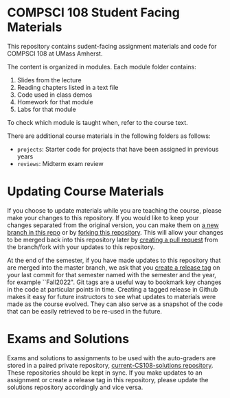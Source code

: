 # COMPSCI 108 Student Facing Materials

This repository contains sudent-facing assignment materials and code for COMPSCI 108 at UMass Amherst.

The content is organized in modules. Each module folder contains:

  1. Slides from the lecture
  2. Reading chapters listed in a text file
  3. Code used in class demos
  4. Homework for that module
  5. Labs for that module

To check which module is taught when, refer to the course text.

There are additional course materials in the following folders as follows:
- `projects`: Starter code for projects that have been assigned in previous years
- `reviews`: Midterm exam review

# Updating Course Materials
If you choose to update materials while you are teaching the course, please make your changes to this repository. If you would like to keep your changes separated from the original version, you can make them on [a new branch in this repo](https://docs.github.com/en/pull-requests/collaborating-with-pull-requests/proposing-changes-to-your-work-with-pull-requests/creating-and-deleting-branches-within-your-repository) or by [forking this repository](https://docs.github.com/en/get-started/quickstart/fork-a-repo). This will allow your changes to be merged back into this repository later by [creating a pull request](https://docs.github.com/en/pull-requests/collaborating-with-pull-requests/proposing-changes-to-your-work-with-pull-requests/creating-a-pull-request) from the branch/fork with your updates to this repository.

At the end of the semester, if you have made updates to this repository that are merged into the master branch, we ask that you [create a release tag](https://docs.github.com/en/repositories/releasing-projects-on-github/managing-releases-in-a-repository) on your last commit for that semester named with the semester and the year, for example ``Fall2022". Git tags are a useful way to bookmark key changes in the code at particular points in time. Creating a tagged release in Github makes it easy for future instructors to see what updates to materials were made as the course evolved. They can also serve as a snapshot of the code that can be easily retrieved to be re-used in the future.

# Exams and Solutions
Exams and solutions to assignments to be used with the auto-graders are stored in a paired private repository, [current-CS108-solutions repository](https://github.com/umass-data-science/current-CS108-solutions). These repositories should be kept in sync. If you make updates to an assignment or create a release tag in this repository, please update the solutions repository accordingly and vice versa.